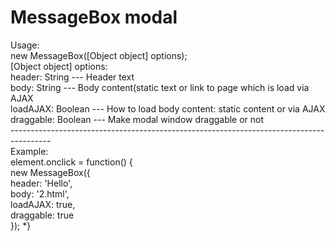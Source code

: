 MessageBox modal
=============

Usage: <br>
new MessageBox([Object object] options); <br>
[Object object] options: <br>
 header:    String  --- Header text <br>
 body:      String  --- Body content(static text or link to page which is load via AJAX <br>
 loadAJAX:  Boolean --- How to load body content: static content or via AJAX <br>
 draggable: Boolean --- Make modal window draggable or not <br>
---------------------------------------------------------------------------------------- <br>
Example: <br>
element.onclick = function() { <br>
   new MessageBox({ <br>
       header: 'Hello', <br>
       body: '2.html', <br>
       loadAJAX: true, <br>
       draggable: true <br>
   });
 *}
